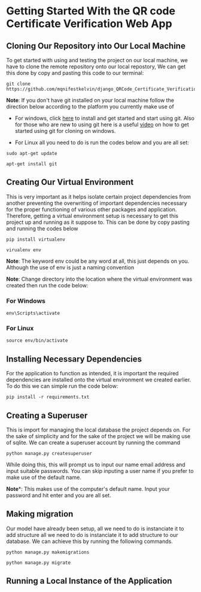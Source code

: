 # Getting Started With the QR code Certificate Verification Web App

## Cloning Our Repository into Our Local Machine
To get started with using and testing the project on our local machine, we have to clone the remote repository onto our local repostory, We can get this done by copy and pasting this code to our terminal:

```
git clone https://github.com/mqnifestkelvin/django_QRCode_Certificate_Verification_App.git
```

**Note**: If you don't have git installed on your local machine follow the direction below according to the platform you currently make use of
   * For windows, click [here](https://git-scm.com/download/win) to install and get started and start using git. Also for those who are new to using git here is a useful [video](https://www.simplilearn.com/tutorials/git-tutorial/git-installation-on-windows) on how to get started using git for cloning on windows.
   
   * For Linux all you need to do is run the codes below and you are all set:
    
```
sudo apt-get update
```

```
apt-get install git
```

## Creating Our Virtual Environment
This is very important as it helps isolate certain project dependencies from another preventing the overwriting of important dependencies necessary for the proper functioning of various other packages and application. Therefore, getting a virtual environment setup is necessary to get this project up and running as it suppose to. This can be done by copy pasting and running the codes below

```
pip install virtualenv
```

```
virualenv env
```
**Note**: The keyword env could be any word at all, this just depends on you. Although the use of env is just a naming convention

**Note**: Change directory into the location where the virtual environment was created then run the code below:

### For Windows
```
env\Scripts\activate
```

### For Linux
```
source env/bin/activate
```

## Installing Necessary Dependencies
For the application to function as intended, it is important the required dependencies are installed onto the virtual environment we created earlier. To do this we can simple run the code below:

```
pip install -r requirements.txt
```

## Creating a Superuser
This is import for managing the local database the project depends on. For the sake of simplicity and for the sake of the project we will be making use of sqlite. We can create a superuser account by running the command

```
python manage.py createsuperuser
```

While doing this, this will prompt us to input our name email address and input suitable passwords. You can skip inputing a user name if you prefer to make use of the default name.

**Note***: This makes use of the computer's default name. Input your password and hit enter and you are all set.

## Making migration 
Our model have already been setup, all we need to do is instanciate it to add structure all we need to do is instanciate it to add structure to our database. We can achieve this by running the following commands.

```
python manage.py makemigrations
```

```
python manage.py migrate
```

## Running a Local Instance of the Application 